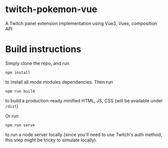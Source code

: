 # twitch-pokemon-vue
A Twitch panel extension implementation using Vue3, Vuex, composition API

# Build instructions
Simply clone the repo, and run
```
npm install
```
to install all mode modules dependencies.
Then run
```
npm run build
```
to build a production-ready minified HTML, JS, CSS (will be available under `/dist`)

Or run
```
npm run serve
```
to run a node server locally (since you'll need to use Twitch's auth method, this step might be tricky to simulate locally).
